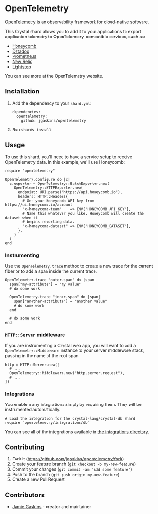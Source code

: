 # OpenTelemetry

[OpenTelemetry](https://opentelemetry.io) is an observability framework for cloud-native software.

This Crystal shard allows you to add it to your applications to export application telemetry to OpenTelemetry-compatible services, such as:

- [Honeycomb](https://honeycomb.io)
- [Datadog](https://www.datadoghq.com)
- [Prometheus](https://prometheus.io)
- [New Relic](https://newrelic.com/)
- [Lightstep](https://lightstep.com)

You can see more at the OpenTelemetry website.

## Installation

1. Add the dependency to your `shard.yml`:

   ```
   dependencies:
     opentelemetry:
       github: jgaskins/opentelemetry
   ```

2. Run `shards install`

## Usage

To use this shard, you'll need to have a service setup to receive OpenTelemetry data. In this example, we'll use Honeycomb:

```crystal
require "opentelemetry"

OpenTelemetry.configure do |c|
  c.exporter = OpenTelemetry::BatchExporter.new(
    OpenTelemetry::HTTPExporter.new(
      endpoint: URI.parse("https://api.honeycomb.io"),
      headers: HTTP::Headers{
        # Get your Honeycomb API key from https://ui.honeycomb.io/account
        "x-honeycomb-team"    => ENV["HONEYCOMB_API_KEY"],
        # Name this whatever you like. Honeycomb will create the dataset when it
        # begins reporting data.
        "x-honeycomb-dataset" => ENV["HONEYCOMB_DATASET"],
      },
    )
  )
end
```

### Instrumenting

Use the `OpenTelemetry.trace` method to create a new trace for the current fiber or to add a span inside the current trace.

```crystal
OpenTelemetry.trace "outer-span" do |span|
  span["my-attribute"] = "my value"
  # do some work

  OpenTelemetry.trace "inner-span" do |span|
    span["another-attribute"] = "another value"
    # do some work
  end

  # do some work
end
```

### `HTTP::Server` middleware

If you are instrumenting a Crystal web app, you will want to add a `OpenTelemetry::Middleware` instance to your server middleware stack, passing in the name of the root span.

```crystal
http = HTTP::Server.new([
  # ...
  OpenTelemetry::Middleware.new("http.server.request"),
  # ...
])
```

### Integrations

You enable many integrations simply by requiring them. They will be instrumented automatically.

```crystal
# Load the integration for the crystal-lang/crystal-db shard
require "opentelemetry/integrations/db"
```

You can see all of the integrations available in [the integrations directory](https://github.com/jgaskins/opentelemetry/tree/main/src/integrations).

## Contributing

1. Fork it (<https://github.com/jgaskins/opentelemetry/fork>)
2. Create your feature branch (`git checkout -b my-new-feature`)
3. Commit your changes (`git commit -am 'Add some feature'`)
4. Push to the branch (`git push origin my-new-feature`)
5. Create a new Pull Request

## Contributors

- [Jamie Gaskins](https://github.com/jgaskins) - creator and maintainer
